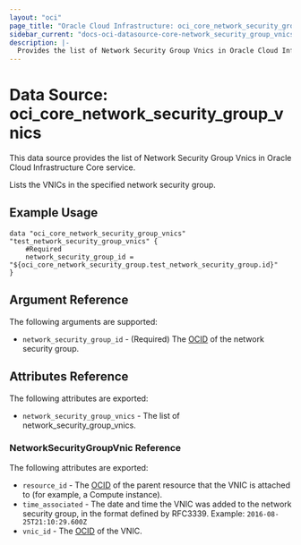 ```yaml
---
layout: "oci"
page_title: "Oracle Cloud Infrastructure: oci_core_network_security_group_vnics"
sidebar_current: "docs-oci-datasource-core-network_security_group_vnics"
description: |-
  Provides the list of Network Security Group Vnics in Oracle Cloud Infrastructure Core service
---
```


# Data Source: oci_core_network_security_group_vnics
This data source provides the list of Network Security Group Vnics in Oracle Cloud Infrastructure Core service.

Lists the VNICs in the specified network security group.


## Example Usage

```hcl
data "oci_core_network_security_group_vnics" "test_network_security_group_vnics" {
	#Required
	network_security_group_id = "${oci_core_network_security_group.test_network_security_group.id}"
}
```

## Argument Reference

The following arguments are supported:

* `network_security_group_id` - (Required) The [OCID](https://docs.cloud.oracle.com/iaas/Content/General/Concepts/identifiers.htm) of the network security group.


## Attributes Reference

The following attributes are exported:

* `network_security_group_vnics` - The list of network_security_group_vnics.

### NetworkSecurityGroupVnic Reference

The following attributes are exported:

* `resource_id` - The [OCID](https://docs.cloud.oracle.com/iaas/Content/General/Concepts/identifiers.htm) of the parent resource that the VNIC is attached to (for example, a Compute instance). 
* `time_associated` - The date and time the VNIC was added to the network security group, in the format defined by RFC3339.  Example: `2016-08-25T21:10:29.600Z` 
* `vnic_id` - The [OCID](https://docs.cloud.oracle.com/iaas/Content/General/Concepts/identifiers.htm) of the VNIC.

